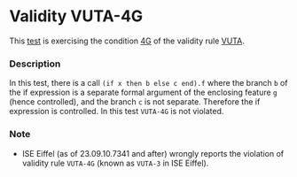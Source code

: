 # Validity VUTA-4G

This [test](.) is exercising the condition [4G](../Readme.md) of the validity rule [VUTA](../../vuta/Readme.md).

### Description

In this test, there is a call `(if x then b else c end).f` where the branch `b` of the if expression is a separate formal argument of the enclosing feature `g` (hence controlled), and the branch `c` is not separate. Therefore the if expression is controlled. In this test `VUTA-4G` is not violated.

### Note

* ISE Eiffel (as of 23.09.10.7341 and after) wrongly reports the violation of validity rule `VUTA-4G` (known as `VUTA-3` in ISE Eiffel).
